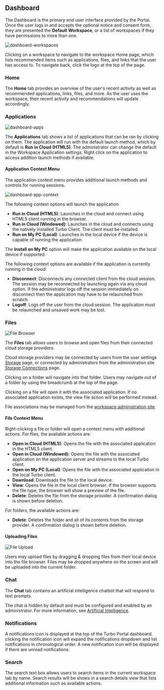 ## Dashboard

The Dashboard is the primary end user interface provided by the Portal. Once the user logs in and accepts the optional notice and consent form, they are presented the **Default Workspace**, or a list of workspaces if they have permissions to more than one.

![dashboard-workspaces](https://hub.turbo.net/images/docs/dashboard-workspaces.png)

Clicking on a workspace to navigate to the workspace Home page, which lists recommended items such as applications, files, and links that the user has access to. To navigate back, click the logo at the top of the page.

### Home

The **Home** tab provides an overview of the user's recent activity as well as recommended applications, links, files, and more. As the user uses the workspace, their recent activity and recommendations will update accordingly.

### Applications

![dashboard-apps](https://hub.turbo.net/images/docs/dashboard.png)

The **Applications** tab shows a list of applications that can be ran by clicking on them. The application will run with the default launch method, which by default is **Run in Cloud (HTML5)**. The administrator can change the default in the Workspace Application settings. Right click on the application to access addition launch methods if available.

#### Application Context Menu

The application context menu provides additional launch methods and controls for running sessions.

![dashboard-app-context](https://hub.turbo.net/images/docs/dashboard-context.png)

The following context options will launch the application

- **Run in Cloud (HTML5)**: Launches in the cloud and connect using HTML5 client running in the browser.
- **Run in Cloud (Windowed)**: Launches in the cloud and connects using the natively installed Turbo Client. The client must be installed.
- **Run on My PC (Local)**: Launches in the local device if the device is capable of running the application.

The **Install on My PC** option will make the application available on the local device if supported.

The following context options are available if the application is currently running in the cloud:

- **Disconnect**: Disconnects any connected client from the cloud session. The session may be reconnected by launching again via any cloud option. If the administrator logs off the session immediately on disconnect then the application may have to be relaunched from scratch.
- **Logoff**: Logs off the user from the cloud session. The application must be relaunched and unsaved work may be lost.

### Files

![File Browser](https://hub.turbo.net/images/docs/file-browser.png)

The **Files** tab allows users to browse and open files from their connected cloud storage providers.

Cloud storage providers may be connected by users from the user settings [Storage](https://hub.turbo.net/docs/server/portal/user-settings.html#storage) page, or connected by administrators from the administration site [Storage Connections](https://hub.turbo.net/docs/server/administration/storage#connections) page.

Clicking on a folder will navigate into that folder. Users may navigate out of a folder by using the breadcrumb at the top of the page.

Clicking on a file will open it with the associated application. If no associated application exists, the view file action will be performed instead.

File associations may be managed from the [workspace administration site](https://hub.turbo.net/docs/server/administration/workspaces#workspace-general-file-associations).

#### File Context Menu

Right-clicking a file or folder will open a context menu with additional actions. For files, the available actions are:

- **Open in Cloud (HTML5)**: Opens the file with the associated application in the HTML5 client.
- **Open in Cloud (Windowed)**: Opens the file with the associated application on the application server and streams to the local Turbo client.
- **Open on My PC (Local)**: Opens the file with the associated application in the local Turbo client.
- **Download**: Downloads the file to the local device.
- **View**: Opens the file in the local client browser. If the browser supports the file type, the browser will show a preview of the file.
- **Delete**: Deletes the file from the storage provider. A confirmation dialog is shown before deletion.

For folders, the available actions are:

- **Delete**: Deletes the folder and all of its contents from the storage provider. A confirmation dialog is shown before deletion.

#### Uploading Files

![File Upload](https://hub.turbo.net/images/docs/file-upload.png)

Users may upload files by dragging & dropping files from their local device into the file browser. Files may be dropped anywhere on the screen and will be uploaded into the current folder.

### Chat

The **Chat** tab contains an artificial intelligence chatbot that will respond to text prompts.

The chat is hidden by default and must be configured and enabled by an administrator. For more information, see [Artificial Intelligence](https://hub.turbo.net/docs/server/integrations/openai).

### Notifications

A notifications icon is displayed at the top of the Turbo Portal dashboard. clicking the notification icon will expand the notifications dropdown and list notifications in chronological order. A new notification icon will be displayed if there are unread notifications.

### Search

The search text box allows users to search items in the current workspace tab by name. Search results will be shows in a search details view that lists additional information such as available actions.
